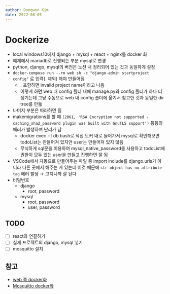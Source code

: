 ```yaml
---
author: Dongwon Kim
date: 2022-08-05
---
```

# Dockerize

- local windows10에서 django + mysql + react + nginx를 docker 화
- 예제에서 mariadb로 진행되는 부분 mysql로 변경
- python, django, mysql의 버전은 노션 내 정리되어 있는 것과 동일하게 설정
- `docker-compose run --rm web sh -c "django-admin startproject config"` 로 입력(. 제외) 해야 만들어짐
    - . 포함하면 invalid project name이라고 나옴
    - 이렇게 하면 web 내 config 폴더 내에 manage.py와 config 폴더가 하나 더 생기는데 그냥 수동으로 web 내 config 폴더에 옮겨서 참고한 것과 동일한 dir tree를 만듦
- 나머지 부분은 따라하면 됨
- makemigrations를 할 때 `(2061, 'RSA Encryption not supported - caching_sha2_password plugin was built with GnuTLS support')` 등등의 에러가 발생하며 난리가 남
    - docker exec -it db bash로 직접 도커 내로 들어가서 mysql로 확인해보면 todoList는 만들어져 있지만 user는 만들어져 있지 않음
    - 무식하게 sql문을 이용하여 mysql_native_password를 사용하고 todoList에 권한이 모두 있는 user을 만들고 진행하면 잘 됨
- VSCode에서 자동으로 만들어주는 파일 중 import include를 django.urls가 아니라 다른 곳에서 해주는 게 있는데 이것 때문에 `str object has no attribute tag` 에러 발생 → 고치니까 잘 된다
- 비밀번호
    - django
        - root, password
    - mysql
        - root, password
        - user, password

## TODO

- [ ]  react와 연결하기
- [ ]  실제 프로젝트의 django, mysql 넣기
- [ ]  mosquitto 설치

## 참고

- [web 쪽 docker화](https://mdntrip.tistory.com/136?category=1003320)
- [Mosquitto docker화](https://www.homeautomationguy.io/docker-tips/configuring-the-mosquitto-mqtt-docker-container-for-use-with-home-assistant/)

